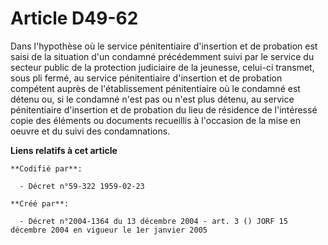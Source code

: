 # Article D49-62

Dans l'hypothèse où le service pénitentiaire d'insertion et de probation est saisi de la situation d'un condamné précédemment
suivi par le service du secteur public de la protection judiciaire de la jeunesse, celui-ci transmet, sous pli fermé, au
service pénitentiaire d'insertion et de probation compétent auprès de l'établissement pénitentiaire où le condamné est détenu
ou, si le condamné n'est pas ou n'est plus détenu, au service pénitentiaire d'insertion et de probation du lieu de résidence
de l'intéressé copie des éléments ou documents recueillis à l'occasion de la mise en oeuvre et du suivi des condamnations.

**Liens relatifs à cet article**

	**Codifié par**:

	  - Décret n°59-322 1959-02-23

	**Créé par**:

	  - Décret n°2004-1364 du 13 décembre 2004 - art. 3 () JORF 15 décembre 2004 en vigueur le 1er janvier 2005

